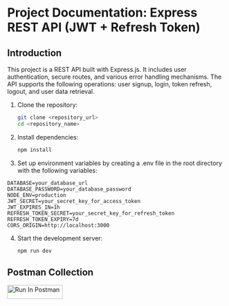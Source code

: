 
# Project Documentation: Express REST API (JWT + Refresh Token)

## Introduction
This project is a REST API built with Express.js. It includes user authentication, secure routes, and various error handling mechanisms. The API supports the following operations: user signup, login, token refresh, logout, and user data retrieval.

1. Clone the repository:
   ```bash
   git clone <repository_url>
   cd <repository_name>

2. Install dependencies:
    ```bash
    npm install
    ```
3. Set up environment variables by creating a .env file in the root directory with the following variables:
```env
DATABASE=your_database_url
DATABASE_PASSWORD=your_database_password
NODE_ENV=production
JWT_SECRET=your_secret_key_for_access_token
JWT_EXPIRES_IN=1h
REFRESH_TOKEN_SECRET=your_secret_key_for_refresh_token
REFRESH_TOKEN_EXPIRY=7d
CORS_ORIGIN=http://localhost:3000
```
4. Start the development server:
    ```bash
    npm run dev
    ```
## Postman Collection
[<img src="https://run.pstmn.io/button.svg" alt="Run In Postman" style="width: 128px; height: 32px;">](https://god.gw.postman.com/run-collection/16950495-19154515-b725-42e6-9380-fa0f5ce6c154?action=collection%2Ffork&source=rip_markdown&collection-url=entityId%3D16950495-19154515-b725-42e6-9380-fa0f5ce6c154%26entityType%3Dcollection%26workspaceId%3Dc9d05461-29ee-4605-b1de-763c454a62b8)
